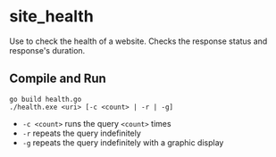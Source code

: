 # site_health
Use to check the health of a website. Checks the response status and response's duration.

## Compile and Run
```
go build health.go
./health.exe <uri> [-c <count> | -r | -g]
```
* ```-c <count>``` runs the query ```<count>``` times
* ```-r``` repeats the query indefinitely
* ```-g``` repeats the query indefinitely with a graphic display
